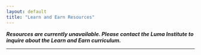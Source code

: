 ```yaml
---
layout: default
title: "Learn and Earn Resources"
---
```


***Resources are currently unavailable. Please contact the Luma Institute to inquire about the Learn and Earn curriculum.***

-------

